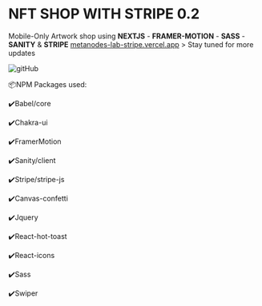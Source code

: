 # NFT SHOP WITH STRIPE 0.2
Mobile-Only Artwork shop using **NEXTJS** - **FRAMER-MOTION** - **SASS** - **SANITY** & **STRIPE**
[metanodes-lab-stripe.vercel.app](https://metanodes-lab-stripe.vercel.app/) > Stay tuned for more updates



![gitHub](https://user-images.githubusercontent.com/98230162/218258028-f2d8beea-238a-4d70-b4f3-1dc1cece1e88.PNG)

<p>📦NPM Packages used:</p>
<p>✔️Babel/core</p>
<p>✔️Chakra-ui</p>
<p>✔️FramerMotion</p>
<p>✔️Sanity/client</p>
<p>✔️Stripe/stripe-js</p>
<p>✔️Canvas-confetti</p>
<p>✔️Jquery</p>
<p>✔️React-hot-toast</p>
<p>✔️React-icons</p>
<p>✔️Sass</p>
<p>✔️Swiper</p>




